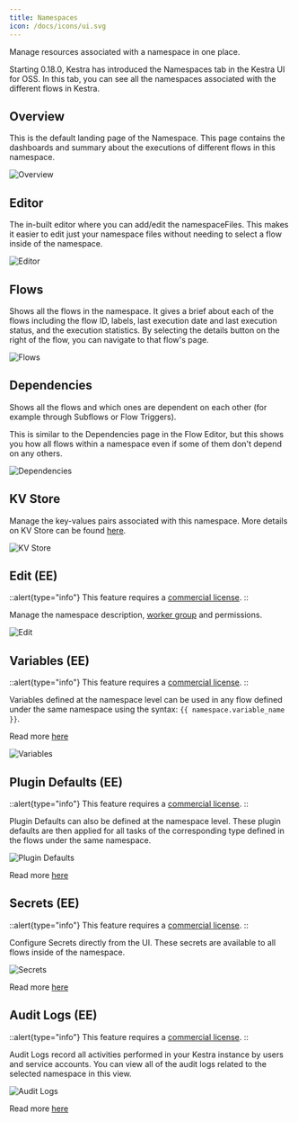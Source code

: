 ```yaml
---
title: Namespaces
icon: /docs/icons/ui.svg
---
```


Manage resources associated with a namespace in one place.

Starting 0.18.0, Kestra has introduced the Namespaces tab in the Kestra UI for OSS. In this tab, you can see all the namespaces associated with the different flows in Kestra.

## Overview

This is the default landing page of the Namespace. This page contains the dashboards and summary about the executions of different flows in this namespace.

![Overview](/docs/user-interface-guide/overview-namespaces.png)

## Editor

The in-built editor where you can add/edit the namespaceFiles. This makes it easier to edit just your namespace files without needing to select a flow inside of the namespace.

![Editor](/docs/user-interface-guide/editor-namespaces.png)

## Flows

Shows all the flows in the namespace. It gives a brief about each of the flows including the flow ID, labels, last execution date and last execution status, and the execution statistics. By selecting the details button on the right of the flow, you can navigate to that flow's page.

![Flows](/docs/user-interface-guide/flows-namespaces.png)

## Dependencies

Shows all the flows and which ones are dependent on each other (for example through Subflows or Flow Triggers).

This is similar to the Dependencies page in the Flow Editor, but this shows you how all flows within a namespace even if some of them don't depend on any others. 

![Dependencies](/docs/user-interface-guide/dependencies-namespaces.png)

## KV Store

Manage the key-values pairs associated with this namespace. More details on KV Store can be found [here](../05.concepts/05.kv-store.md).

![KV Store](/docs/user-interface-guide/kvstore-namespaces.png)

## Edit (EE)

::alert{type="info"}
This feature requires a [commercial license](/pricing).
::

Manage the namespace description, [worker group](../06.enterprise/worker-group.md) and permissions.

![Edit](/docs/user-interface-guide/edit.png)

## Variables (EE)

::alert{type="info"}
This feature requires a [commercial license](/pricing).
::

Variables defined at the namespace level can be used in any flow defined under the same namespace using the syntax: `{{ namespace.variable_name }}`.

Read more [here](../06.enterprise/08.centralized-task-configuration.md#variables)

![Variables](/docs/user-interface-guide/variables.png)

## Plugin Defaults (EE)

::alert{type="info"}
This feature requires a [commercial license](/pricing).
::

Plugin Defaults can also be defined at the namespace level. These plugin defaults are then applied for all tasks of the corresponding type defined in the flows under the same namespace.

![Plugin Defaults](/docs/user-interface-guide/plugindefaults-namespaces.png)

Read more [here](../06.enterprise/08.centralized-task-configuration.md#plugin-defaults)

## Secrets (EE)

::alert{type="info"}
This feature requires a [commercial license](/pricing).
::

Configure Secrets directly from the UI. These secrets are available to all flows inside of the namespace.

![Secrets](/docs/user-interface-guide/secrets-namespaces.png)

Read more [here](../06.enterprise/secrets.md)

## Audit Logs (EE)

::alert{type="info"}
This feature requires a [commercial license](/pricing).
::

Audit Logs record all activities performed in your Kestra instance by users and service accounts. You can view all of the audit logs related to the selected namespace in this view.

![Audit Logs](/docs/user-interface-guide/auditlogs-namespaces.png)

Read more [here](../06.enterprise/06.audit-logs.md)